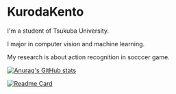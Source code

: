 # KurodaKento

I'm a student of Tsukuba University.

I major in computer vision and machine learning.

My research is about action recognition in socccer game.

[![Anurag's GitHub stats](https://github-readme-stats.vercel.app/api?username=KurodaKento0505)](https://github.com/anuraghazra/github-readme-stats)

[![Readme Card](https://github-readme-stats.vercel.app/api/pin/?username=KurodaKento0505&repo=TacticalAction)](https://github.com/anuraghazra/github-readme-stats)
